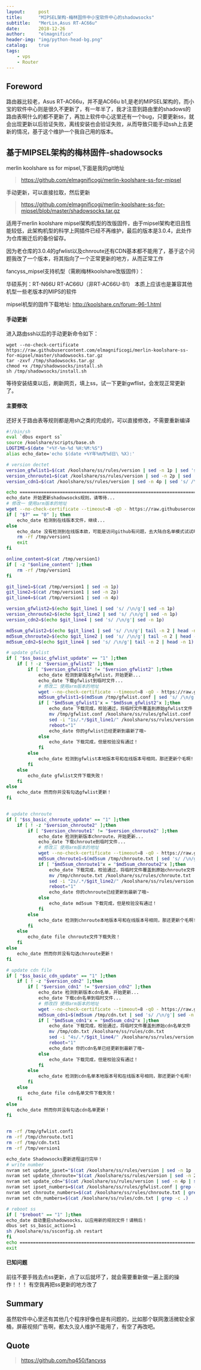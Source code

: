 ```yaml
---
layout:     post
title:      "MIPSEL架构-梅林固件中小宝软件中心的shadowsocks"
subtitle:   "MerLin,Asus RT-AC66u"
date:       2018-12-26
author:     "elmagnifico"
header-img: "img/python-head-bg.png"
catalog:    true
tags:
    - vps
    - Router
---
```


## Foreword

路由器比较老，Asus RT-AC66u，并不是AC66u b1,是老的MIPSEL架构的，而小宝的软件中心则是很久不更新了，有一年半了，我才注意到路由里的shadows的路由表啊什么的都不更新了，再加上软件中心这里还有一个bug，只要更新ss，就会出现更新以后验证失败，离线安装也会验证失败，从而导致只能手动ssh上去更新的情况，基于这个维护一个我自己用的版本。

## 基于MIPSEL架构的梅林固件-shadowsocks

merlin koolshare ss for mipsel,下面是我的git地址

> https://github.com/elmagnificogi/merlin-koolshare-ss-for-mipsel

手动更新，可以直接拉取，然后更新
> https://github.com/elmagnificogi/merlin-koolshare-ss-for-mipsel/blob/master/shadowsocks.tar.gz

适用于merlin koolshare mipsel架构机型的改版固件，由于mipsel架构老旧且性能较低，此架构机型的科学上网插件已经不再维护，最后的版本是3.0.4，此处作为仓库搬迁后的备份留存。

因为老仓库的3.0.4的gfwlist以及chnroute还有CDN基本都不能用了，基于这个问题我改了一个版本，将其指向了一个正常更新的地方，从而正常工作

fancyss_mipsel支持机型（需刷梅林koolshare改版固件）：

华硕系列：RT-N66U RT-AC66U（非RT-AC66U-B1）
本质上应该也是兼容其他机型一些老版本的MIPS的软件

mipsel机型的固件下载地址: http://koolshare.cn/forum-96-1.html

#### 手动更新

进入路由ssh以后的手动更新命令如下：

```
wget --no-check-certificate https://raw.githubusercontent.com/elmagnificogi/merlin-koolshare-ss-for-mipsel/master/shadowsocks.tar.gz
tar -zxvf /tmp/shadowsocks.tar.gz
chmod +x /tmp/shadowsocks/install.sh
sh /tmp/shadowsocks/install.sh
```

等待安装结束以后，刷新网页，填上ss，试一下更新gwflist，会发现正常更新了。

#### 主要修改

还好关于路由表等规则都是用sh之类的完成的，可以直接修改，不需要重新编译

```bash
#!/bin/sh
eval `dbus export ss`
source /koolshare/scripts/base.sh
LOGTIME=$(date "+%Y-%m-%d %H:%M:%S")
alias echo_date='echo $(date +%Y年%m月%d日\ %X):'

# version dectet
version_gfwlist1=$(cat /koolshare/ss/rules/version | sed -n 1p | sed 's/ /\n/g'| sed -n 1p)
version_chnroute1=$(cat /koolshare/ss/rules/version | sed -n 2p | sed 's/ /\n/g'| sed -n 1p)
version_cdn1=$(cat /koolshare/ss/rules/version | sed -n 4p | sed 's/ /\n/g'| sed -n 1p)

echo ====================================================================================================
echo_date 开始更新shadowsocks规则，请等待...
# 修改一 使用arm版本的地址
wget --no-check-certificate --timeout=8 -qO - https://raw.githubusercontent.com/hq450/fancyss/master/fancyss_arm/shadowsocks/ss/rules/version > /tmp/version1
if [ "$?" == "0" ]; then
	echo_date 检测到在线版本文件，继续...
else
	echo_date 没有检测到在线版本欸，可能是访问github有问题，去大陆白名单模式试试吧！
	rm -rf /tmp/version1
	exit
fi

online_content=$(cat /tmp/version1)
if [ -z "$online_content" ];then
	rm -rf /tmp/version1
fi

git_line1=$(cat /tmp/version1 | sed -n 1p)
git_line2=$(cat /tmp/version1 | sed -n 2p)
git_line4=$(cat /tmp/version1 | sed -n 4p)

version_gfwlist2=$(echo $git_line1 | sed 's/ /\n/g'| sed -n 1p)
version_chnroute2=$(echo $git_line2 | sed 's/ /\n/g'| sed -n 1p)
version_cdn2=$(echo $git_line4 | sed 's/ /\n/g'| sed -n 1p)

md5sum_gfwlist2=$(echo $git_line1 | sed 's/ /\n/g'| tail -n 2 | head -n 1)
md5sum_chnroute2=$(echo $git_line2 | sed 's/ /\n/g'| tail -n 2 | head -n 1)
md5sum_cdn2=$(echo $git_line4 | sed 's/ /\n/g'| tail -n 2 | head -n 1)

# update gfwlist
if [ "$ss_basic_gfwlist_update" == "1" ];then
	if [ ! -z "$version_gfwlist2" ];then
		if [ "$version_gfwlist1" != "$version_gfwlist2" ];then
			echo_date 检测到新版本gfwlist，开始更新...
			echo_date 下载gfwlist到临时文件...
            # 修改二 使用arm版本的地址
			wget --no-check-certificate --timeout=8 -qO - https://raw.githubusercontent.com/hq450/fancyss/master/fancyss_arm/shadowsocks/ss/rules/gfwlist.conf > /tmp/gfwlist.conf
			md5sum_gfwlist1=$(md5sum /tmp/gfwlist.conf | sed 's/ /\n/g'| sed -n 1p)
			if [ "$md5sum_gfwlist1"x = "$md5sum_gfwlist2"x ];then
				echo_date 下载完成，校验通过，将临时文件覆盖到原始gfwlist文件
				mv /tmp/gfwlist.conf /koolshare/ss/rules/gfwlist.conf
				sed -i "1s/.*/$git_line1/" /koolshare/ss/rules/version
				reboot="1"
				echo_date 你的gfwlist已经更新到最新了哦~
			else
				echo_date 下载完成，但是校验没有通过！
			fi
		else
			echo_date 检测到gfwlist本地版本号和在线版本号相同，那还更新个毛啊!
		fi
	else
		echo_date gfwlist文件下载失败！
	fi
else
	echo_date 然而你并没有勾选gfwlist更新！
fi


# update chnroute
if [ "$ss_basic_chnroute_update" == "1" ];then
	if [ ! -z "$version_chnroute2" ];then
		if [ "$version_chnroute1" != "$version_chnroute2" ];then
			echo_date 检测到新版本chnroute，开始更新...
			echo_date 下载chnroute到临时文件...
            # 修改三 使用arm版本的地址
			wget --no-check-certificate --timeout=8 -qO - https://raw.githubusercontent.com/hq450/fancyss/master/fancyss_arm/shadowsocks/ss/rules/chnroute.txt > /tmp/chnroute.txt
			md5sum_chnroute1=$(md5sum /tmp/chnroute.txt | sed 's/ /\n/g'| sed -n 1p)
			if [ "$md5sum_chnroute1"x = "$md5sum_chnroute2"x ];then
				echo_date 下载完成，校验通过，将临时文件覆盖到原始chnroute文件
				mv /tmp/chnroute.txt /koolshare/ss/rules/chnroute.txt
				sed -i "2s/.*/$git_line2/" /koolshare/ss/rules/version
				reboot="1"
				echo_date 你的chnroute已经更新到最新了哦~
			else
				echo_date md5sum 下载完成，但是校验没有通过！
			fi
		else
			echo_date 检测到chnroute本地版本号和在线版本号相同，那还更新个毛啊!
		fi
	else
		echo_date file chnroute文件下载失败！
	fi
else
	echo_date 然而你并没有勾选chnroute更新！
fi

# update cdn file
if [ "$ss_basic_cdn_update" == "1" ];then
	if [ ! -z "$version_cdn2" ];then
		if [ "$version_cdn1" != "$version_cdn2" ];then
			echo_date 检测到新版本cdn名单，开始更新...
			echo_date 下载cdn名单到临时文件...
            # 修改四 使用arm版本的地址
			wget --no-check-certificate --timeout=8 -qO - https://raw.githubusercontent.com/hq450/fancyss/master/fancyss_arm/shadowsocks/ss/rules/cdn.txt > /tmp/cdn.txt
			md5sum_cdn1=$(md5sum /tmp/cdn.txt | sed 's/ /\n/g'| sed -n 1p)
			if [ "$md5sum_cdn1"x = "$md5sum_cdn2"x ];then
				echo_date 下载完成，校验通过，将临时文件覆盖到原始cdn名单文件
				mv /tmp/cdn.txt /koolshare/ss/rules/cdn.txt
				sed -i "4s/.*/$git_line4/" /koolshare/ss/rules/version
				reboot="1"
				echo_date 你的cdn名单已经更新到最新了哦~
			else
				echo_date 下载完成，但是校验没有通过！
			fi
		else
			echo_date 检测到cdn名单本地版本号和在线版本号相同，那还更新个毛啊!
		fi
	else
		echo_date file cdn名单文件下载失败！
	fi
else
	echo_date 然而你并没有勾选cdn名单更新！
fi


rm -rf /tmp/gfwlist.conf1
rm -rf /tmp/chnroute.txt1
rm -rf /tmp/cdn.txt1
rm -rf /tmp/version1

echo_date Shadowsocks更新进程运行完毕！
# write number
nvram set update_ipset="$(cat /koolshare/ss/rules/version | sed -n 1p | sed 's/#/\n/g'| sed -n 1p)"
nvram set update_chnroute="$(cat /koolshare/ss/rules/version | sed -n 2p | sed 's/#/\n/g'| sed -n 1p)"
nvram set update_cdn="$(cat /koolshare/ss/rules/version | sed -n 4p | sed 's/#/\n/g'| sed -n 1p)"
nvram set ipset_numbers=$(cat /koolshare/ss/rules/gfwlist.conf | grep -c ipset)
nvram set chnroute_numbers=$(cat /koolshare/ss/rules/chnroute.txt | grep -c .)
nvram set cdn_numbers=$(cat /koolshare/ss/rules/cdn.txt | grep -c .)

# reboot ss
if [ "$reboot" == "1" ];then
echo_date 自动重启shadowsocks，以应用新的规则文件！请稍后！
dbus set ss_basic_action=1
sh /koolshare/ss/ssconfig.sh restart
fi
echo ====================================================================================================
exit
```

#### 已知问题

前往不要手贱去点ss更新，点了以后就坏了，就会需要重新做一遍上面的操作！！！
有空我再把ss更新的地方改了

## Summary

虽然软件中心里还有其他几个程序好像也是有问题的，比如那个联网激活微软全家桶，屏蔽视频广告啊，都太久没人维护不能用了，有空了再改吧。

## Quote

> https://github.com/hq450/fancyss
